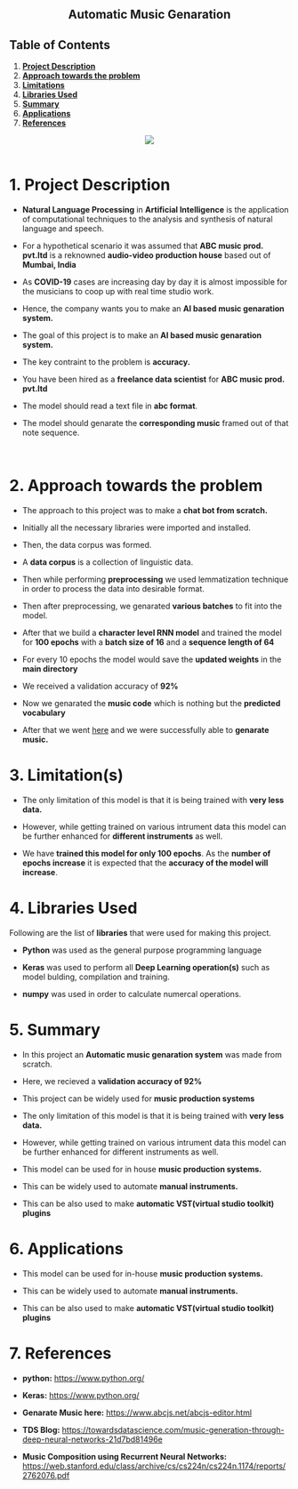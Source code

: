 
<center><h2><b>Automatic Music Genaration</b></h2></center>

## **Table of Contents**

1. [**Project Description**](#Section1)<br>
2. [**Approach towards the problem**](#Section2)<br>
3. [**Limitations**](#Section3)<br>
4. [**Libraries Used**](#Section4)<br>
5. [**Summary**](#Section5)<br>
6. [**Applications**](#Section6)<br>
7. [**References**](#Section7)<br>

<center><img  src = "https://cdn.dribbble.com/users/316072/screenshots/10724786/laptop_music_animation_01_1600x1200.gif"></center>

<br>

<a id=Section1></a>
# **1. Project Description**

- **Natural Language Processing** in **Artificial Intelligence** is the application of computational techniques to the analysis and synthesis of natural language and speech.

- For a hypothetical scenario it was assumed that **ABC music prod. pvt.ltd** is a reknowned **audio-video production house** based out of **Mumbai, India**

- As **COVID-19** cases are increasing day by day it is almost impossible for the musicians to coop up with real time studio work.

- Hence, the company wants you to make an **AI based music genaration system.**

- The goal of this project is to make an **AI based music genaration system.**

- The key contraint to the problem is **accuracy.**

- You have been hired as a **freelance data scientist** for **ABC music prod. pvt.ltd**

- The model should read a text file in **abc format**.

- The model should genarate the **corresponding music** framed out of that note sequence.
<br>


<a id=Section2></a>
# **2. Approach towards the problem**

- The approach to this project was to make a **chat bot from scratch.**

- Initially all the necessary libraries were imported and installed.

- Then, the data corpus was formed. 

- A **data corpus** is a collection of linguistic data.

- Then while performing **preprocessing** we used lemmatization technique in order to process the data into desirable format. 

- Then after preprocessing, we genarated **various batches** to fit into the model.

- After that we build a **character  level RNN model** and trained the model for **100 epochs** with a  **batch size of 16** and a **sequence length of 64**

- For every 10 epochs the model would save the **updated weights** in the **main directory** 

- We received a validation accuracy of **92%**

- Now we genarated the **music code** which is nothing but the **predicted vocabulary**
 
- After that we went <a  href="https://www.abcjs.net/abcjs-editor.html">here</a> and we were successfully able to **genarate music.**  

<a id=Section3></a>
# 3. Limitation(s)   
- The only limitation of this model is that it is being trained with **very less data.**

- However, while getting trained on various intrument data this model can be further enhanced for **different instruments** as well.

- We have **trained this model for only 100 epochs**. As the **number of epochs increase** it is expected that the **accuracy of the model will increase**.
   
<a id=Section4></a>
# **4. Libraries Used**

Following are the list of **libraries** that were used for making this project.

- **Python** was used as the general purpose programming language 
- **Keras** was used to perform all **Deep Learning operation(s)** such as model bulding, compilation and training. 

- **numpy** was used in order to calculate numercal operations.


<a id=Section5></a>
# **5. Summary**
- In this project an **Automatic music genaration system** was made from scratch.

- Here, we recieved a **validation accuracy of 92%**

- This project can be widely used for **music production systems**

- The only limitation of this model is that it is being trained with **very less data.**

- However, while getting trained on various intrument data this model can be further enhanced for different instruments as well.

- This model can be used for in house **music production systems.**

- This can be widely used to automate **manual instruments.**

- This can be also used to make **automatic VST(virtual studio toolkit) plugins**
<a id=Section6></a>
# **6. Applications**

- This model can be used for in-house **music production systems.**

- This can be widely used to automate **manual instruments.**

- This can be also used to make **automatic VST(virtual studio toolkit) plugins**


<a id=Section7></a>
# **7. References**

- **python:** https://www.python.org/

-  **Keras:** https://www.python.org/

-  **Genarate Music here:** https://www.abcjs.net/abcjs-editor.html

- **TDS Blog:** https://towardsdatascience.com/music-generation-through-deep-neural-networks-21d7bd81496e

- **Music Composition using Recurrent Neural Networks:** https://web.stanford.edu/class/archive/cs/cs224n/cs224n.1174/reports/2762076.pdf

<!--stackedit_data:
eyJoaXN0b3J5IjpbLTkwNjIzMDEwOSwtOTY5ODM1MzM5XX0=
-->
